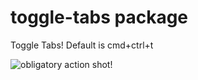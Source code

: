 # toggle-tabs package

Toggle Tabs!  Default is cmd+ctrl+t

![obligatory action shot!](https://dl.dropboxusercontent.com/u/3740895/toggle-tabs.gif)
